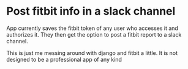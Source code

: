 # Post fitbit info in a slack channel

App currently saves the fitbit token of any user who accesses 
it and authorizes it. They then get the option to post a fitbit
report to a slack channel.

This is just me messing around with django and fitbit a little. It is not designed to be a professional app of any kind
